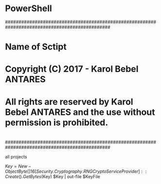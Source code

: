 # PowerShell

###############################################################################################
#
#  Name of Sctipt
#
#  Copyright (C) 2017 - Karol Bebel ANTARES
#  All rights are reserved by Karol Bebel ANTARES and the use without permission is prohibited. 
#
###############################################################################################


all projects


$Key = New-Object Byte[] 16
[Security.Cryptography.RNGCryptoServiceProvider]::Create().GetBytes($Key)
$Key | out-file $KeyFile

